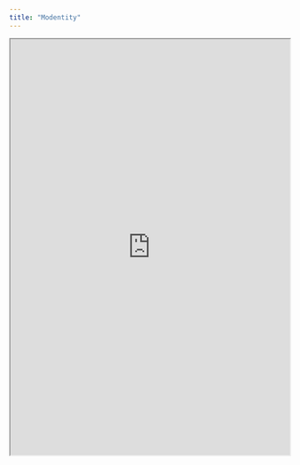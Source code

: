 ```yaml
---
title: "Modentity"
---
```



<iframe height="750" width="100%" src="https://ewelton.github.io/ktest/wiki.html#Modentity"></iframe>
